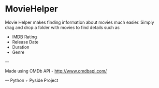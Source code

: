 MovieHelper
===========

Movie Helper makes finding information about movies much easier.
Simply drag and drop a folder with movies to find details such as 
* IMDB Rating
* Release Date
* Duration
* Genre


--

Made using OMDb API - http://www.omdbapi.com/ 

--
Python + Pyside Project
